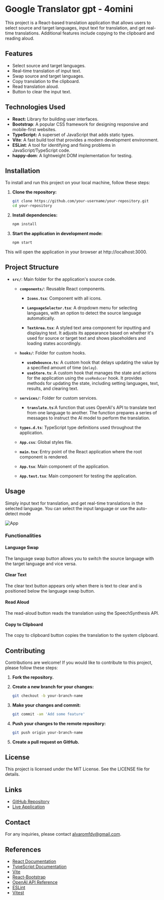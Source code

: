 # Google Translator gpt - 4omini

This project is a React-based translation application that allows users to select source and target languages, input text for translation, and get real-time translations. Additional features include copying to the clipboard and reading aloud.


## Features

- Select source and target languages.
- Real-time translation of input text.
- Swap source and target languages.
- Copy translation to the clipboard.
- Read translation aloud.
- Button to clear the input text.

## Technologies Used

- **React:** Library for building user interfaces.
- **Bootstrap**: A popular CSS framework for designing responsive and mobile-first websites.
- **TypeScript:** A superset of JavaScript that adds static types.
- **Vite**: A fast build tool that provides a modern development environment.
- **ESLint**: A tool for identifying and fixing problems in JavaScript/TypeScript code.
- **happy-dom**: A lightweight DOM implementation for testing.

## Installation

To install and run this project on your local machine, follow these steps:

1. **Clone the repository:**

   ```bash
   git clone https://github.com/your-username/your-repository.git
   cd your-repository
2. **Install dependencies:**

   ```bash
   npm install
3. **Start the application in development mode:**

   ```bash
   npm start
This will open the application in your browser at http://localhost:3000.

## Project Structure

- **`src/`**: Main folder for the application's source code.
  - **`components/`**: Reusable React components.
    - **`Icons.tsx`**: Component with all icons.
    - **`LanguageSelector.tsx`**: A dropdown menu for selecting languages, with an option to detect the source language automatically.

    - **`TextArea.tsx`**: A styled text area component for inputting and displaying text. It adjusts its appearance based on whether it's used for source or target text and shows placeholders and loading states accordingly.

  - **`hooks/`**: Folder for custom hooks.
    - **`useDebounce.ts`**: A custom hook that delays updating the value by a specified amount of time (`delay`).
    - **`useStore.ts`**: A custom hook that manages the state and actions for the application using the `useReducer` hook. It provides methods for updating the state, including setting languages, text, results, and clearing text.

  - **`services/`**: Folder for custom services.
    - **`translate.ts`**:A function that uses OpenAI's API to translate text from one language to another. The function prepares a series of messages to instruct the AI model to perform the translation.

  - **`types.d.ts`**: TypeScript type definitions used throughout the application.
  - **`App.css`**: Global styles file.
  - **`main.tsx`**: Entry point of the React application where the root component is rendered.
  - **`App.tsx`**: Main component of the application.
  - **`App.test.tsx`**: Main component for testing the application.


## Usage

Simply input text for translation, and get real-time translations in the selected language. You can select the input language or use the auto-detect mode

![App](/Usage1.png)

### Functionalities

#### Language Swap
The language swap button allows you to switch the source language with the target language and vice versa.
#### Clear Text
The clear text button appears only when there is text to clear and is positioned below the language swap button.
#### Read Aloud
The read-aloud button reads the translation using the SpeechSynthesis API.
#### Copy to Clipboard
The copy to clipboard button copies the translation to the system clipboard.

## Contributing
Contributions are welcome! If you would like to contribute to this project, please follow these steps:

1. **Fork the repository.**
2. **Create a new branch for your changes:**

   ```bash
   git checkout -b your-branch-name
3. **Make your changes and commit:**

   ```bash
   git commit -am 'Add some feature'
4. **Push your changes to the remote repository:**

   ```bash
   git push origin your-branch-name
5. **Create a pull request on GitHub.**

## License
This project is licensed under the MIT License. See the LICENSE file for details.

## Links
- [GitHub Repository](https://github.com/AlvaroSapata/translator)
- [Live Application](https://translatorclone.netlify.app/)

## Contact
For any inquiries, please contact [alvaromfdv@gmail.com](mailto:alvaromfdv@gmail.com).

## References
- [React Documentation](https://reactjs.org/docs/getting-started.html)
- [TypeScript Documentation](https://www.typescriptlang.org/docs/)
- [Vite](https://vitejs.dev/)
- [React-Bootstrap](https://react-bootstrap.github.io/)
- [OpenAI API Reference](https://platform.openai.com/docs/api-reference)
- [ESLint](https://eslint.org/)
- [Vitest](https://vitest.dev/)
